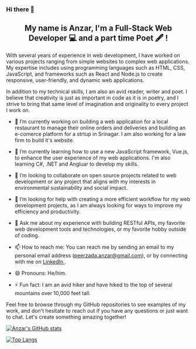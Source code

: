 ### Hi there 👋

<h2 align="center">
My name is Anzar, I'm a Full-Stack Web Developer 💻 and a part time Poet 🖋️ !
</h2>

With several years of experience in web development, I have worked on various projects ranging from simple websites to complex web applications. My expertise includes using programming languages such as HTML, CSS, JavaScript, and frameworks such as React and Node.js to create responsive, user-friendly, and dynamic web applications.

In addition to my technical skills, I am also an avid reader, writer and poet. I believe that creativity is just as important in code as it is in poetry, and I strive to bring that same level of imagination and originality to every project I work on.

- 🔭 I’m currently working on building a web application for a local restaurant to manage their online orders and deliveries and building an e-comerce platform for a strtup in Srinagar. I am also working for a law firm to build it's website.

- 🌱 I’m currently learning how to use a new JavaScript framework, Vue.js, to enhance the user experience of my web applications. I'm also learning C#, .NET and Angluar to develop my skills.

- 👯 I’m looking to collaborate on open source projects related to web development or any project that aligns with my interests in environmental sustainability and social impact.

- 🤔 I’m looking for help with creating a more efficient workflow for my web development projects, as I am always looking for ways to improve my efficiency and productivity.

- 💬 Ask me about my experience with building RESTful APIs, my favorite web development tools and technologies, or my favorite hobby outside of coding.

- 📫 How to reach me: You can reach me by sending an email to my personal email address (peerzada.anzar@gmail.com), or by connecting with me on <a href="https://www.linkedin.com/in/peerzadaanzar/">LinkedIn </a>.

- 😄 Pronouns: He/him.

- ⚡ Fun fact: I am an avid hiker and have hiked to the top of several mountains over 10,000 feet tall.

Feel free to browse through my GitHub repositories to see examples of my work, and don't hesitate to reach out if you have any questions or just want to chat. Let's create something amazing together!


<!--
**anzar00/anzar00** is a ✨ _special_ ✨ repository because its `README.md` (this file) appears on your GitHub profile.
-->
[![Anzar's GitHub stats](https://github-readme-stats.vercel.app/api?username=anzar00&show_icons=true&theme=dark)](https://github.com/anzar00)

[![Top Langs](https://github-readme-stats.vercel.app/api/top-langs/?username=anzar00&layout=compact)](https://github.com/anzar00)
